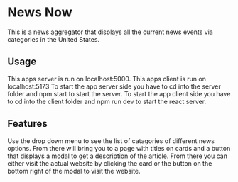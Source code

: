 # News Now
This is a news aggregator that displays all the current news events via categories in the United States.

## Usage
This apps server is run on localhost:5000.
This apps client is run on localhost:5173
To start the app server side you have to cd into the server folder and npm start to start the server.
To start the app client side you have to cd into the client folder and npm run dev to start the react server.

## Features
Use the drop down menu to see the list of catagories of different news options. From there will bring you to a page with titles on cards and a button that displays a modal to get a description of the article. From there you can either visit the actual website by clicking the card or the button on the bottom right of the modal to visit the website.
